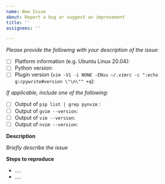 ```yaml
---
name: New Issue
about: Report a bug or suggest an improvement
title: ''
assignees: ''

---
```


*Please provide the following with your description of the issue:*
- [ ] Platform information (e.g. Ubuntu Linux 20.04):
- [ ] Python version:
- [ ] Plugin version (`vim -V1 -i NONE -ENsu ~/.vimrc -c ":echo g:cpywrite#version \"\n\"" +q`):

*If applicable, include  one of the following:*
- [ ] Output of `pip list | grep pynvim` :
- [ ] Output of `gvim --version`:
- [ ] Output of `vim --version`:
- [ ] Output of `nvim --version`:

**Description**

*Briefly describe the issue*

**Steps to reproduce**
- ....
- ....
